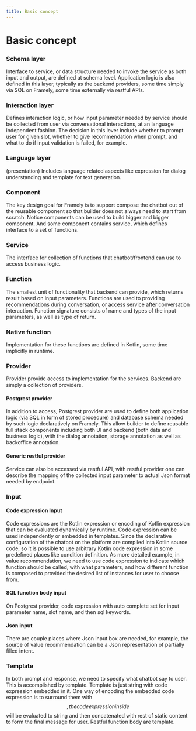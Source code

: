 ```yaml
---
title: Basic concept
---
```


# Basic concept

### Schema layer
Interface to service, or data structure needed to invoke the service as both input and output, are defined at schema level. Application logic is also defined in this layer, typically as the backend providers, some time simply via SQL on Framely, some time externally via restful APIs.

### Interaction layer
Defines interaction logic, or how input parameter needed by service should be collected from user via conversational interactions, at an language independent fashion. The decision in this lever include whether to prompt user for given slot, whether to give recommendation when prompt, and what to do if input validation is failed, for example.

### Language layer
(presentation) Includes language related aspects like expression for dialog understanding and template for text generation.


### Component
The key design goal for Framely is to support compose the chatbot out of the reusable component so that builder does not always need to start from scratch. Notice components can be used to build bigger and bigger component. And some component contains service, which defines interface to a set of functions.

### Service
The interface for collection of functions that chatbot/frontend can use to access business logic.
### Function
The smallest unit of functionality that backend can provide, which returns result based on input parameters. Functions are used to providing recommendations during conversation, or access service after conversation interaction. Function signature consists of name and types of the input parameters, as well as type of return.
### Native function
Implementation for these functions are defined in Kotlin, some time implicitly in runtime.

### Provider
Provider provide access to implementation for the services. Backend are simply a collection of providers.
#### Postgrest provider
In addition to access, Postgrest provider are used to define both application logic  (via SQL in form of stored procedure) and database schema needed by such logic declaratively on Framely. This allow builder to define reusable full stack components including both UI and backend (both data and business logic), with the dialog annotation, storage annotation as well as backoffice annotation.
#### Generic restful provider
Service can also be accessed via restful API, with restful provider one can describe the mapping of the collected input parameter to actual Json format needed by endpoint.

### Input
#### Code expression Input
Code expressions are the Kotlin expression or encoding of Kotlin expression that can be evaluated dynamically by runtime. Code expression can be used independently or embedded in templates. Since the declarative configuration of the chatbot on the platform are compiled into Kotlin source code, so it is possible to use arbitrary Kotlin code expression in some predefined places like condition definition. As more detailed example, in value recommendation, we need to use code expression to indicate which function should be called, with what parameters, and how different function is composed to provided the desired list of instances for user to choose from.
#### SQL function body input
On Postgrest provider, code expression with auto complete set for input parameter name, slot name, and then sql keywords.
#### Json input
There are couple places where Json input box are needed, for example, the source of value recommendation can be a Json representation of partially filled intent.

### Template
In both prompt and response, we need to specify what chatbot say to user. This is accomplished by template. Template is just string with code expression embedded in it. One way of encoding the embedded code expression is to surround them with $$, the code expression inside $$ will be evaluated to string and then concatenated with rest of static content to form the final message for user. Restful function body are template.